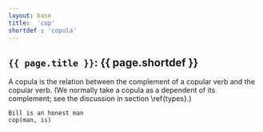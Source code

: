 ```yaml
---
layout: base
title:  'cop'
shortdef : 'copula'
---
```


## `{{ page.title }}`: {{ page.shortdef }}

A copula is the relation between the complement of a copular verb and
the copular verb.  (We normally take a copula as a dependent of its
complement; see the discussion in section \ref{types}.)

~~~ sdparse
Bill is an honest man
cop(man, is)
~~~
